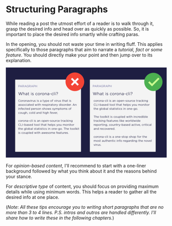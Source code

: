 # Structuring Paragraphs

While reading a post the utmost effort of a reader is to walk through it, grasp the desired info and head over as quickly as possible. So, it is important to place the desired info smartly while crafting paras.

In the opening, you should not waste your time in writing fluff. This applies specifically to those paragraphs that aim to narrate a *tutorial, fact or some feature*. You should directly make your point and then jump over to its explanation.

![paragraph-structure](images/tip-10.jpg)

For *opinion-based content*, I'll recommend to start with a one-liner background followed by what you think about it and the reasons behind your stance.

For *descriptive type* of content, you should focus on providing maximum details while using minimum words. This helps a reader to gather all the desired info at one place.

(*Note*: *All these tips encourage you to writing short paragraphs that are no more than 3 to 4 lines. P.S. intros and outros are handled differently. I'll share how to write these in the following chapters.*)
